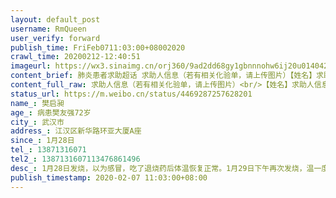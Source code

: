 ```yaml
---
layout: default_post
username: RmQueen
user_verify: forward
publish_time: FriFeb0711:03:00+08002020
crawl_time: 20200212-12:40:51
imageurl: https://wx3.sinaimg.cn/orj360/9ad2dd68gy1gbnnnohw6ij20u014042g.jpg,https://wx1.sinaimg.cn/orj360/9ad2dd68gy1gbnnno6h47j20u0140jtr.jpg
content_brief: 肺炎患者求助超话 求助人信息（若有相关化验单，请上传图片）【姓名】求助人信息（若有相关化验单，请上传图片）【姓名】樊启昶【年龄】病患樊友强   72岁【所在城市】武汉市【所在小区、社区】江汉区新华路环亚大厦A座【患病时间】1月28日【联系方式】13871316071【其他紧急联系人】13871 ...全文
content_full_raw: 求助人信息（若有相关化验单，请上传图片）<br/>【姓名】求助人信息（若有相关化验单，请上传图片）<br/>【姓名】樊启昶<br/>【年龄】病患樊友强72岁<br/>【所在城市】武汉市<br/>【所在小区、社区】江汉区新华路环亚大厦A座<br/>【患病时间】1月28日<br/>【联系方式】13871316071<br/>【其他紧急联系人】1387131607113476861496<br/>【病情描述】1月28日发烧，以为感冒，吃了退烧药后体温恢复正常。1月29日下午再次发烧，温一度上升到39度。30日凌晨我开车送父亲去新华医院拍CT，发现肺部感染。由于母亲属于密接者，也拍了CT，同样发现肺部感染。医生给双亲开了药，让我们回去吃药，按规定的时间复诊。接下来的几天我父亲情况不稳定，体温反复。无奈没有床位，只能继续在家监控。在这短短的几天状态越来越差，呼吸也出现了问题。2月5日核酸结果呈现阴性，但是医生表示在临床判断上面还是更侧重于CT。2月6日周四去新华医院复诊拍肺部CT，发现肺部2/3感染，老人呼吸上出现了问题，开始喘，靠吸氧缓解，无奈还是没有病床。老人有心血管疾病、高血压、高血糖，几年前做过心脏支架手术，现在又感染了新冠。现在我的母亲拖着病重的身体与我照顾在医院观察室吸氧的父亲院，妻子独自在家照顾3岁的儿子。我们向各位求助，帮我的老父亲立即入院。<br/>求助人联系电话:<br/>樊启昶13871316071  13476861496 <br/>曹明正18971456285
status_url: https://m.weibo.cn/status/4469287257628201
name_: 樊启昶
age_: 病患樊友强72岁
city_: 武汉市
address_: 江汉区新华路环亚大厦A座
since_: 1月28日
tel_: 13871316071
tel2_: 1387131607113476861496
desc_: 1月28日发烧，以为感冒，吃了退烧药后体温恢复正常。1月29日下午再次发烧，温一度上升到39度。30日凌晨我开车送父亲去新华医院拍CT，发现肺部感染。由于母亲属于密接者，也拍了CT，同样发现肺部感染。医生给双亲开了药，让我们回去吃药，按规定的时间复诊。接下来的几天我父亲情况不稳定，体温反复。无奈没有床位，只能继续在家监控。在这短短的几天状态越来越差，呼吸也出现了问题。2月5日核酸结果呈现阴性，但是医生表示在临床判断上面还是更侧重于CT。2月6日周四去新华医院复诊拍肺部CT，发现肺部2/3感染，老人呼吸上出现了问题，开始喘，靠吸氧缓解，无奈还是没有病床。老人有心血管疾病、高血压、高血糖，几年前做过心脏支架手术，现在又感染了新冠。现在我的母亲拖着病重的身体与我照顾在医院观察室吸氧的父亲院，妻子独自在家照顾3岁的儿子。我们向各位求助，帮我的老父亲立即入院。求助人联系电话樊启昶13871316071  13476861496 曹明正18971456285
publish_timestamp: 2020-02-07 11:03:00+08:00
---
```

